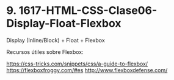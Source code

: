 # 9. 1617-HTML-CSS-Clase06-Display-Float-Flexbox

Display (Inline/Block) + Float + Flexbox

Recursos útiles sobre Flexbox:

https://css-tricks.com/snippets/css/a-guide-to-flexbox/
https://flexboxfroggy.com/#es
http://www.flexboxdefense.com/

